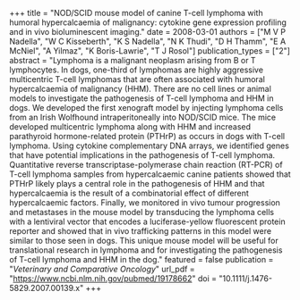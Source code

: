 +++
title = "NOD/SCID mouse model of canine T-cell lymphoma with humoral hypercalcaemia of malignancy: cytokine gene expression profiling and in vivo bioluminescent imaging."
date = 2008-03-01
authors = ["M V P Nadella", "W C Kisseberth", "K S Nadella", "N K Thudi", "D H Thamm", "E A McNiel", "A Yilmaz", "K Boris-Lawrie", "T J Rosol"]
publication_types = ["2"]
abstract = "Lymphoma is a malignant neoplasm arising from B or T lymphocytes. In dogs, one-third of lymphomas are highly aggressive multicentric T-cell lymphomas that are often associated with humoral hypercalcaemia of malignancy (HHM). There are no cell lines or animal models to investigate the pathogenesis of T-cell lymphoma and HHM in dogs. We developed the first xenograft model by injecting lymphoma cells from an Irish Wolfhound intraperitoneally into NOD/SCID mice. The mice developed multicentric lymphoma along with HHM and increased parathyroid hormone-related protein (PTHrP) as occurs in dogs with T-cell lymphoma. Using cytokine complementary DNA arrays, we identified genes that have potential implications in the pathogenesis of T-cell lymphoma. Quantitative reverse transcriptase-polymerase chain reaction (RT-PCR) of T-cell lymphoma samples from hypercalcaemic canine patients showed that PTHrP likely plays a central role in the pathogenesis of HHM and that hypercalcaemia is the result of a combinatorial effect of different hypercalcaemic factors. Finally, we monitored in vivo tumour progression and metastases in the mouse model by transducing the lymphoma cells with a lentiviral vector that encodes a luciferase-yellow fluorescent protein reporter and showed that in vivo trafficking patterns in this model were similar to those seen in dogs. This unique mouse model will be useful for translational research in lymphoma and for investigating the pathogenesis of T-cell lymphoma and HHM in the dog."
featured = false
publication = "*Veterinary and Comparative Oncology*"
url_pdf = "https://www.ncbi.nlm.nih.gov/pubmed/19178662"
doi = "10.1111/j.1476-5829.2007.00139.x"
+++

